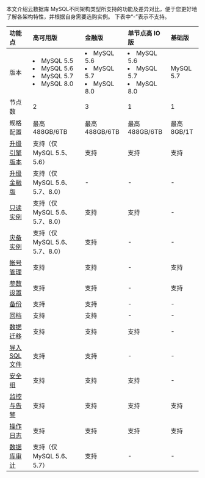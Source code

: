本文介绍云数据库 MySQL不同架构类型所支持的功能及差异对比，便于您更好地了解各架构特性，并根据自身需要选购实例。
下表中“-”表示不支持。

| 功能点       | 高可用版         |金融版             |单节点高 IO 版        |基础版                 | 
| :------------ | :----------------- | :----------------- |:----------------------- | :-------------------- |
| 版本          | <li>MySQL 5.5<li>MySQL 5.6<li>MySQL 5.7<li>MySQL 8.0 |<li>MySQL 5.6<li>MySQL 5.7<li>MySQL 8.0 |<li>MySQL 5.6<li>MySQL 5.7<li>MySQL 8.0 |MySQL 5.7 | 
| 节点数       |  2                        | 3                       |1                         |1                         |
| 规格配置    |最高488GB/6TB    | 最高488GB/6TB  |最高488GB/6TB    | 最高8GB/1T        | 
| [升级引擎版本](https://cloud.tencent.com/document/product/236/8126) | 支持（仅 MySQL 5.5、5.6）       | 支持       | 支持      | 支持     |
| [升级金融版](https://cloud.tencent.com/document/product/236/42581)  | 支持（仅 MySQL 5.6、5.7、8.0）           | -         | -            | -       |
| [只读实例](https://cloud.tencent.com/document/product/236/7270)    | 支持（仅 MySQL 5.6、5.7、8.0）| 支持|支持   |- | 
| [灾备实例](https://cloud.tencent.com/document/product/236/7272)    | 支持（仅 MySQL 5.6、5.7、8.0）| 支持|-      |-  | 
| [帐号管理](https://cloud.tencent.com/document/product/236/35794)  | 支持      | 支持         | -             | 支持       |
| [参数设置](https://cloud.tencent.com/document/product/236/42500)  | 支持           | 支持         |-           | 支持     |
| [备份](https://cloud.tencent.com/document/product/236/35172)        | 支持          | 支持           |-         |-          | 
| [回档](https://cloud.tencent.com/document/product/236/7276)          | 支持          | 支持         |-           |-          | 
| [数据迁移](https://cloud.tencent.com/document/product/236/8463)    |  支持         | 支持         |支持        |-       |
| [导入 SQL 文件](https://cloud.tencent.com/document/product/236/8466)    |  支持      | 支持         |-           |-       |
| [安全组](https://cloud.tencent.com/document/product/236/9537)       | 支持         | 支持        |支持       | -            |
| [监控与告警](https://cloud.tencent.com/document/product/236/8455) | 支持           | 支持        | 支持      |支持      |
| [操作日志](https://cloud.tencent.com/document/product/236/39348) | 支持           | 支持          | 支持     |支持         |
| [数据库审计](https://cloud.tencent.com/document/product/672/14403) | 支持（仅 MySQL 5.6、5.7）| 支持 |-       | -       | 

